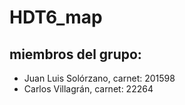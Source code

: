 # HDT6_map

## miembros del grupo:
- Juan Luis Solórzano, carnet: 201598
- Carlos Villagrán, carnet: 22264
